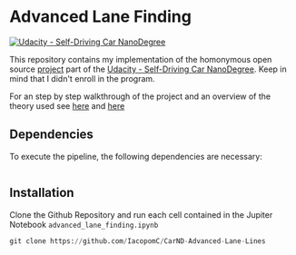 # **Advanced Lane Finding** 
[![Udacity - Self-Driving Car NanoDegree](https://s3.amazonaws.com/udacity-sdc/github/shield-carnd.svg)](http://www.udacity.com/drive)

This repository contains my implementation of the homonymous open source [project](https://github.com/udacity/CarND-Advanced-Lane-Lines) part of the [Udacity - Self-Driving Car NanoDegree](http://www.udacity.com/drive). Keep in mind that I didn't enroll in the program.

For an step by step walkthrough of the project and an overview of the theory used see [here](https://iacopomc.github.io/projects/2020-07-15-advanced-lane-finding-project/) and [here](https://iacopomc.github.io/blog/advanced-lane-finding/) 

Dependencies
---
To execute the pipeline, the following dependencies are necessary:

```python

```

Installation
---
Clone the Github Repository and run each cell contained in the Jupiter Notebook `advanced_lane_finding.ipynb`

```python
git clone https://github.com/IacopomC/CarND-Advanced-Lane-Lines
```
